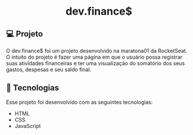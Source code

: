 <h1 align="center">
  dev.finance$
</h1>

## 💻 Projeto

O dev.finance$ foi um projeto desenvolvido na maratona01 da RocketSeat. O intuito do projeto é fazer uma página em que o usuário possa registrar suas atividades financeiras e ter uma visualização do somatório dos seus gastos, despesas e seu saldo final.

## 🚀 Tecnologias

Esse projeto foi desenvolvido com as seguintes tecnologias:

- HTML
- CSS
- JavaScript

